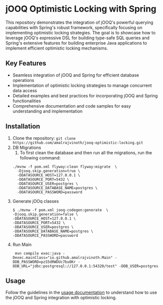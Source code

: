 # jOOQ Optimistic Locking with Spring

This repository demonstrates the integration of jOOQ's powerful querying capabilities with Spring's robust framework, specifically focusing on implementing optimistic locking strategies. The goal is to showcase how to leverage jOOQ's expressive DSL for building type-safe SQL queries and Spring's extensive features for building enterprise Java applications to implement efficient optimistic locking mechanisms.

## Key Features

- Seamless integration of jOOQ and Spring for efficient database operations
- Implementation of optimistic locking strategies to manage concurrent data access
- Detailed examples and best practices for incorporating jOOQ and Spring functionalities
- Comprehensive documentation and code samples for easy understanding and implementation

## Installation

1. Clone the repository: `git clone https://github.com/amalrajvinoth/jooq-optimistic-locking.git`
2. DB Migrations 
   1. To first clean the database and then run all the migrations, run the following command:
    ```shell
    ./mvnw -f pom.xml flyway:clean flyway:migrate  \
      -Djooq.skip.generation=true \
      -DDATASOURCE_HOST=127.0.0.1 \
      -DDATASOURCE_PORT=5432 \
      -DDATASOURCE_USER=postgres \
      -DDATASOURCE_DATABASE_NAME=postgres \
      -DDATASOURCE_PASSWORD=password
    ```
3. Generate jOOq classes
    ```shell
    $ ./mvnw -f pom.xml jooq-codegen:generate  \
    -Djooq.skip.generation=false \
    -DDATASOURCE_HOST=127.0.0.1 \
    -DDATASOURCE_PORT=5432 \
    -DDATASOURCE_USER=postgres \
    -DDATASOURCE_DATABASE_NAME=postgres \
    -DDATASOURCE_PASSWORD=password
    ```
4. Run Main
   ```shell
    mvn compile exec:java -Dexec.mainClass="io.github.amalrajvinoth.Main" -DDB_PASSWORD=pzS5dRWDUc7bu8Kr -DDB_URL="jdbc:postgresql://127.0.0.1:54320/test" -DDB_USER=postgres
   ```


## Usage

Follow the guidelines in the [usage documentation](https://www.jooq.org/doc/latest/manual/getting-started/tutorials/jooq-in-7-steps/jooq-in-7-steps-step1/) to understand how to use the jOOQ and Spring integration with optimistic locking.
